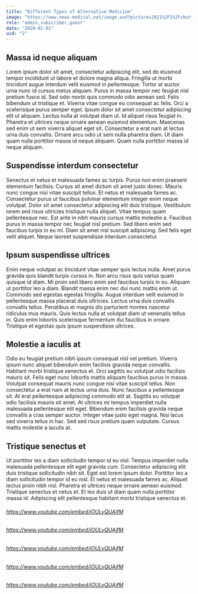 ```yaml
---
title: "Different Types of Alternative Medicine"
image: "https://www.news-medical.net/image.axd?picture=2021%2F1%2Fshutterstock_139839763.jpg"
role: "admin,subscriber,guest"
date: "2020-01-01"
uid: "2"
---
```


## Massa id neque aliquam

Lorem ipsum dolor sit amet, consectetur adipiscing elit, sed do eiusmod tempor incididunt ut labore et dolore magna aliqua. Fringilla ut morbi tincidunt augue interdum velit euismod in pellentesque. Tortor at auctor urna nunc id cursus metus aliquam. Purus in massa tempor nec feugiat nisl pretium fusce id. Sed odio morbi quis commodo odio aenean sed. Felis bibendum ut tristique et. Viverra vitae congue eu consequat ac felis. Orci a scelerisque purus semper eget. Ipsum dolor sit amet consectetur adipiscing elit ut aliquam. Lectus nulla at volutpat diam ut. Id aliquet risus feugiat in. Pharetra et ultrices neque ornare aenean euismod elementum. Maecenas sed enim ut sem viverra aliquet eget sit. Consectetur a erat nam at lectus urna duis convallis. Ornare arcu odio ut sem nulla pharetra diam. Ut diam quam nulla porttitor massa id neque aliquam. Quam nulla porttitor massa id neque aliquam.

## Suspendisse interdum consectetur

Senectus et netus et malesuada fames ac turpis. Purus non enim praesent elementum facilisis. Cursus sit amet dictum sit amet justo donec. Mauris nunc congue nisi vitae suscipit tellus. Et netus et malesuada fames ac. Consectetur purus ut faucibus pulvinar elementum integer enim neque volutpat. Dolor sit amet consectetur adipiscing elit duis tristique. Vestibulum lorem sed risus ultricies tristique nulla aliquet. Vitae tempus quam pellentesque nec. Est ante in nibh mauris cursus mattis molestie a. Faucibus purus in massa tempor nec feugiat nisl pretium. Sed libero enim sed faucibus turpis in eu mi. Diam sit amet nisl suscipit adipiscing. Sed felis eget velit aliquet. Neque laoreet suspendisse interdum consectetur.

## Ipsum suspendisse ultrices

Enim neque volutpat ac tincidunt vitae semper quis lectus nulla. Amet purus gravida quis blandit turpis cursus in. Non arcu risus quis varius quam quisque id diam. Mi proin sed libero enim sed faucibus turpis in eu. Aliquam ut porttitor leo a diam. Blandit massa enim nec dui nunc mattis enim ut. Commodo sed egestas egestas fringilla. Augue interdum velit euismod in pellentesque massa placerat duis ultricies. Lectus urna duis convallis convallis tellus. Penatibus et magnis dis parturient montes nascetur ridiculus mus mauris. Quis lectus nulla at volutpat diam ut venenatis tellus in. Quis enim lobortis scelerisque fermentum dui faucibus in ornare. Tristique et egestas quis ipsum suspendisse ultrices.

## Molestie a iaculis at

Odio eu feugiat pretium nibh ipsum consequat nisl vel pretium. Viverra ipsum nunc aliquet bibendum enim facilisis gravida neque convallis. Habitant morbi tristique senectus et. Orci sagittis eu volutpat odio facilisis mauris sit. Felis eget nunc lobortis mattis aliquam faucibus purus in massa. Volutpat consequat mauris nunc congue nisi vitae suscipit tellus. Non consectetur a erat nam at lectus urna duis. Nunc faucibus a pellentesque sit. At erat pellentesque adipiscing commodo elit at. Sagittis eu volutpat odio facilisis mauris sit amet. At ultrices mi tempus imperdiet nulla malesuada pellentesque elit eget. Bibendum enim facilisis gravida neque convallis a cras semper auctor. Integer vitae justo eget magna. Nisi lacus sed viverra tellus in hac. Sed sed risus pretium quam vulputate. Cursus mattis molestie a iaculis at.

## Tristique senectus et

Ut porttitor leo a diam sollicitudin tempor id eu nisl. Tempus imperdiet nulla malesuada pellentesque elit eget gravida cum. Consectetur adipiscing elit duis tristique sollicitudin nibh sit. Eget est lorem ipsum dolor. Porttitor leo a diam sollicitudin tempor id eu nisl. Et netus et malesuada fames ac. Aliquet lectus proin nibh nisl. Pharetra et ultrices neque ornare aenean euismod. Tristique senectus et netus et. Et leo duis ut diam quam nulla porttitor massa id. Adipiscing elit pellentesque habitant morbi tristique senectus et.

###### https://www.youtube.com/embed/iOULvQUAjfM

###### https://www.youtube.com/embed/iOULvQUAjfM

###### https://www.youtube.com/embed/iOULvQUAjfM

###### https://www.youtube.com/embed/iOULvQUAjfM

###### https://www.youtube.com/embed/iOULvQUAjfM